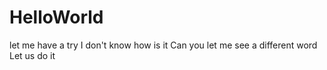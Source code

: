 # HelloWorld
let me have  a try
I don't know how is it
Can you let me see a different word
Let us do it
